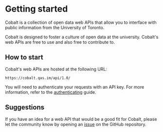 # Getting started

Cobalt is a collection of open data web APIs that allow you to interface with public information from the University of Toronto.

Cobalt is designed to foster a culture of open data at the university. Cobalt's web APIs are free to use and also free to contribute to.

## How to start

Cobalt's web APIs are hosted at the following URL:

```
https://cobalt.qas.im/api/1.0/
```

You will need to authenticate your requests with an API key. For more information, refer to the [authenticating](authenticating) guide.

## Suggestions

If you have an idea for a web API that would be a good fit for Cobalt, please let the community know by opening an [issue](https://github.com/cobalt-uoft/cobalt/issues) on the GitHub repository.
